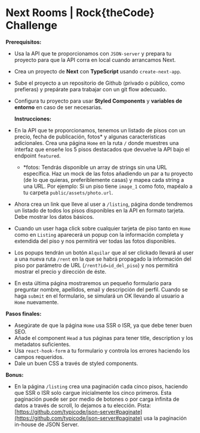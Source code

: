# Next Rooms | Rock{theCode} Challenge

**Prerequisitos:**

- Usa la API que te proporcionamos con `JSON-server` y prepara tu proyecto para que la API corra en local cuando arrancamos Next.
- Crea un proyecto de **Next** con **TypeScript** usando `create-next-app`.
- Sube el proyecto a un repositorio de Github (privado o público, como prefieras) y prepárate para trabajar con un git flow adecuado.
- Configura tu proyecto para usar **Styled Components** y **variables de entorno** en caso de ser necesarias.

  **Instrucciones:**

- En la API que te proporcionamos, tenemos un listado de pisos con un precio, fecha de publicación, fotos\* y algunas características adicionales. Crea una página `Home` en la ruta `/` donde muestres una interfaz que enseñe los 5 pisos destacados que devuelve la API bajo el endpoint `featured`.
  - \*fotos: Tendrás disponible un array de strings sin una URL específica. Haz un mock de las fotos añadiendo un par a tu proyecto (de lo que quieras, preferiblemente casas) y mapea cada string a una URL. Por ejemplo: Si un piso tiene `image_1` como foto, mapéalo a tu carpeta `public/assets/photo.url`.
- Ahora crea un link que lleve al user a `/listing`, página donde tendremos un listado de todos los pisos disponibles en la API en formato tarjeta. Debe mostrar los datos básicos.
- Cuando un user haga click sobre cualquier tarjeta de piso tanto en `Home` como en `Listing` aparecerá un popup con la información completa y extendida del piso y nos permitirá ver todas las fotos disponibles.
- Los popups tendrán un botón `Alquilar` que al ser clickado llevará al user a una nueva ruta `/rent` en la que se habrá propagado la información del piso por parámetro de URL (`/rent?id=id_del_piso`) y nos permitirá mostrar el precio y dirección de éste.
- En esta última página mostraremos un pequeño formulario para preguntar nombre, apellidos, email y descripción del perfil. Cuando se haga `submit` en el formulario, se simulará un OK llevando al usuario a `Home` nuevamente.

**Pasos finales:**

- Asegúrate de que la página `Home` usa SSR o ISR, ya que debe tener buen SEO.
- Añade el component `Head` a tus páginas para tener title, description y los metadatos suficientes.
- Usa `react-hook-form` a tu formulario y controla los errores haciendo los campos requeridos.
- Dale un buen CSS a través de styled components.

**Bonus:**

- En la página `/listing` crea una paginación cada cinco pisos, haciendo que SSR o ISR solo cargue inicialmente los cinco primeros. Esta paginación puede ser por medio de botones o por carga infinita de datos a través de scroll, lo dejamos a tu elección. Pista: [https://github.com/typicode/json-server#paginate](https://github.com/typicode/json-server#paginate) usa la paginación in-house de JSON Server.

